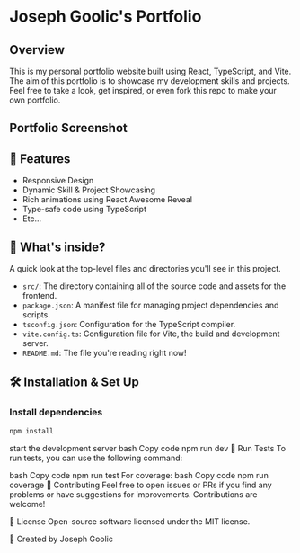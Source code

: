 # Joseph Goolic's Portfolio

## Overview

This is my personal portfolio website built using React, TypeScript, and Vite. The aim of this portfolio is to showcase my development skills and projects. Feel free to take a look, get inspired, or even fork this repo to make your own portfolio.

## Portfolio Screenshot

<!-- Insert screenshot image here -->

## 🚀 Features

-   Responsive Design
-   Dynamic Skill & Project Showcasing
-   Rich animations using React Awesome Reveal
-   Type-safe code using TypeScript
-   Etc...

## 🧐 What's inside?

A quick look at the top-level files and directories you'll see in this project.

-   `src/`: The directory containing all of the source code and assets for the frontend.
-   `package.json`: A manifest file for managing project dependencies and scripts.
-   `tsconfig.json`: Configuration for the TypeScript compiler.
-   `vite.config.ts`: Configuration file for Vite, the build and development server.
-   `README.md`: The file you're reading right now!

## 🛠 Installation & Set Up

### Install dependencies

```bash
npm install
```

start the development server
bash
Copy code
npm run dev
🎯 Run Tests
To run tests, you can use the following command:

bash
Copy code
npm run test
For coverage:
bash
Copy code
npm run coverage
🤝 Contributing
Feel free to open issues or PRs if you find any problems or have suggestions for improvements. Contributions are welcome!

📝 License
Open-source software licensed under the MIT license.

👥
Created by Joseph Goolic
